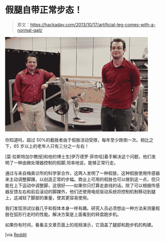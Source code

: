 # 假腿自带正常步态！

> 原文：<https://hackaday.com/2013/10/17/artificial-leg-comes-with-a-normal-gait/>

![steppingouti](img/a47ab94bca0bcc0a518057f8ca8c69a3.png)

你知道吗，超过 50%的截肢者由于假肢活动受限，每年至少跌倒一次。相比之下，65 岁以上的老年人只有三分之一左右！

[莫·拉斯特加尔教授]和他的博士生[伊万德罗·菲坎哈]着手解决这个问题，他们发明了一种由微处理器控制的假脚,坦率地说，能够正常行走。

通过与来自梅奥诊所的科学家合作，这两人发明了一种假肢，这种假肢使用传感器来主动调整脚踝，以创造正常的步幅。商业上可用的假肢也可以做到这一点，但只能在上下运动中调整脚，这很好——如果你只打算走直线的话。除了可以根据传感器反馈左右和前后滚动的脚踝外，他们还使用电缆驱动系统将控制机制移动到腿上，这减轻了脚部的重量，使其更容易使用。

我们发现测试仪器几乎和假体本身一样有趣。研究人员必须想出一种方法来测量假肢在弧形行走时的性能。解决方案是上面看到的转盘跑步机。

如果你有时间，看看主文章页面上的视频演示，它涵盖了腿部和跑步机的构建。

[via [Reddit](http://www.reddit.com/r/gadgets/comments/1oiwb8/stepping_out_in_style_researchers_developing_an/)